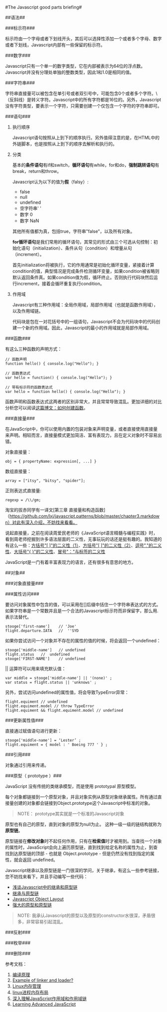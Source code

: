 #The Javascript good parts briefing#

##语法##

###标示符###

标示符由一个字母或者下划线开头，其后可以选择性添加一个或者多个字母、数字或者下划线，Javascript内部有一些保留的标示符。

###数字###

Javascript只有一个单一的数字类型，它在内部被表示为64位的浮点数。Javascript并没有分理处单独的整数类型，因此1和1.0是相同的值。

###字符串###

字符串直接量可以被包含在单引号或者双引号中，可能包含0个或者多个字符。\（反斜线）是转义字符。Javascript中的所有字符都是16位的。另外，Javascript没有字符类型，要表示一个字符，只需要创建一个仅包含一个字符的字符串即可。

###语句###

1.  执行顺序

    Javascript语句按照从上到下的顺序执行。另外值得注意的是，在HTML中的外链脚本，也是按照从上到下的顺序去解析和执行的。

2.  分类

    基本的**条件语句**有if和switch，**循环语句**有while，for和do，**强制跳转语句**有break，return和throw。

    Javascript认为以下的值为**假**（falsy）:

    +   false
    +   null
    +   undefined
    +   空字符串' '
    +   数字 0
    +   数字 NaN

    其他所有值都为真，包括true，字符串"false"，以及所有对象。

    **for循环语句**是我们常用的循环语句，其常见的形式由三个可选从句控制：初始化语句（initialization）、条件从句（condition）和增量从句（increment）。

    首先initialization将被执行，它的作用通常是初始化循环变量，紧接着计算condition的值，典型情况是完成条件检测循环变量，如果condition被省略则默认返回条件真。如果condition值为假，循环终止。否则执行代码块然后运行increment，接着会循环重复执行condition。

3.  作用域

    Javascript有三种作用域：全局作用域，局部作用域（也就是函数作用域），以及作用域链。

    代码块是包在一对花括号中的一组语句，Javascript不会为代码块中的代码创建一个新的作用域。因此，Javascript的最小的作用域就是局部作用域。

###函数###

有这么三种函数的声明方式：

    // 函数声明
    function hello() { console.log("Hello"); }
    
    // 函数表达式
    var hello = function() { console.log("Hello"); }
 
    // 带有标示符的函数表达式
    var hello = function hello() { console.log("Hello"); }

函数声明和函数表达式这两者的区别非常大，并且常常导致混乱。更加详细的对比分析您可以阅读[这篇博文：如何创建函数](http://mathias-biilmann.net/posts/2013/04/04/js-and-how-to-function)。 

###直接量###

在JavaScript中，你可以使用内置的包装对象来声明变量，或者直接使用直接量来声明。相较而言，直接量模式更加简洁、富有表现力，且在定义对象时不容易出错。

对象直接量：

    obj = { propertyName: expression[, ...] } 
    
数组直接量：

    array = ["itsy", "bitsy", "spider"];
    
正则表达式直接量:

    regexp = /\\/gm;
    
淘宝的拔赤同学有一译文[第三章 直接量和构造函数]（https://github.com/lxj/javascript.patterns/blob/master/chapter3.markdown）对此有深入介绍，不妨找来看看。

说起直接量，之前在阅读周爱民老师的《JavaScript语言精髓与编程实践》时，看到周老师挖掘到许多语法层面的二义性，无事玩玩的话还是挺有趣的。我知道的有这么一些：[方括号"[ ]"的二义性（1）](http://book.51cto.com/art/201204/328510.htm)、[方括号"[ ]"的二义性（2）](http://book.51cto.com/art/201204/328511.htm)、[逗号","的二义性](http://book.51cto.com/art/201204/328509.htm)、[大括号"{ }"的二义性](http://book.51cto.com/art/201204/328508.htm)、[冒号"："与标签的二义性](http://book.51cto.com/art/201204/328507.htm)

JavaScript是一门有着丰富表现力的语言，还有很多有意思的地方。

##对象##

###对象直接量###

###属性访问###

要访问对象属性中包含的值，可以采用在[]后缀中括住一个字符串表达式的方式。如果字符串是一个常数并且是一个合法的Javascript标示符而非保留字，那么用.表示法替代。

    stooge['first-name']    // 'Joe'
    flight.departure.IATA   //  ''SYD
    
如果你尝试访问一个对象并不存在的属性的值的时候，将会返回一个undefined：

    stooge['middle-name']   // undefined
    flight.status   //  undefined
    stooge['FIRST-NAME']    // undefined
    
|| 运算符可以用来填充默认值：

    var middle = stooge['middle-name'] || '(none)' ;
    var status = flight.status || 'unknows' ;
    
另外，尝试访问undefined的属性值，将会导致TypeError异常：

    flight.equiment // undefined
    flight.equiment.model // throw TypeError
    flight.equiment && flight.equiment.model // undefined
    
###更新属性值###

直接通过赋值语句进行更新：

    stooge['middle-name'] = ‘Lester’ ;
    flight.equiment = { model : ' Boeing 777 ' } ;
    
###引用###

对象通过引用来传递。

###原型（ prototype ）###

JavaScript 没有传统的类继承模型，而是使用 prototypal 原型模型。

每个对象都链接到一个原型对象，并且对象实例从原型对象继承属性。所有通过直接量创建的对象都会链接到Object.prototype这个Javascript中标准的对象。

>NOTE： prototype其实就是一个标准的Javascript对象

原型也有自己的原型，直到对象的原型为null为止。 这种一级一级的链结构就称为**原型链**。

原型链接在**修改对象**时不起任何作用，只有在**检索值**时才被用到。当查找一个对象的属性时，JavaScript会向上遍历原型链，直到找到给定名称的属性为止，到查找到达原型链的顶部 - 也就是 Object.prototype - 但是仍然没有找到指定的属性，就会返回 undefined。

Javascript继承以及原型链是一门很深的学问，关于继承，有这么一些参考链接，您不妨找来看下，并且手动编写一些代码：

+   [浅谈Javascript中的继承和原型链](http://lds2008.blogbus.com/logs/115213441.html)
+   [继承与原型链](https://developer.mozilla.org/zh-CN/docs/JavaScript/Guide/Inheritance_and_the_prototype_chain)
+   [Javascript Object Layout](http://www.mollypages.org/misc/js.mp)
+   [强大的原型和原型链](http://www.cnblogs.com/TomXu/archive/2012/01/05/2305453.html)

>NOTE:  我承认Javascript的原型以及原型的constructor水很深，矛盾很多，非常容易引起混乱。

###反射###

###枚举###

###删除###

参考文档：

1.  [编译原理](http://www.baike.com/wiki/%E7%BC%96%E8%AF%91%E5%8E%9F%E7%90%86)
2.  [Example of linker and loader?](http://wiki.answers.com/Q/Example_of_linker_and_loader)
3.  [Linux内存管理](http://www.kerneltravel.net/journal/v/mem.htm)
4.  [linux进程内存布局](http://mqzhuang.iteye.com/blog/901602)
5.  [深入理解JavaScript作用域和作用域链](http://developer.51cto.com/art/201109/289286.htm)
6.  [Learning Advanced JavaScript](http://ejohn.org/apps/learn/)
